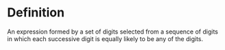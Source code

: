 # Definition

An expression formed by a set of digits selected from a sequence of
digits in which each successive digit is equally likely to be any of the
digits.
